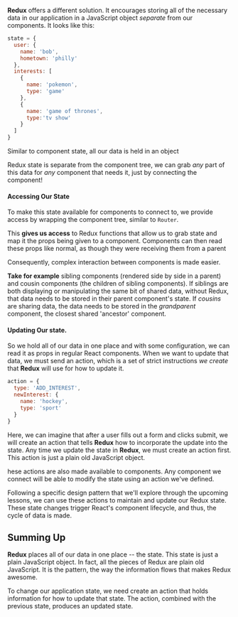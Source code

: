 **Redux** offers a different solution. It encourages storing all of the necessary data in our application in a JavaScript object *separate* from our components. It looks like this:

```jsx
state = {
  user: {
    name: 'bob',
    hometown: 'philly'
  },
  interests: [
    {
      name: 'pokemon',
      type: 'game'
    },
    {
      name: 'game of thrones',
      type:'tv show'
    }
  ]
}
```

Similar to component state, all our data is held in an object

Redux state is separate from the component tree, we can grab *any* part of this data for *any* component that needs it, just by connecting the component!

#### Accessing Our State

To make this state available for components to connect to, we provide access by wrapping the component tree, similar to `Router`. 

This **gives us access** to Redux functions that allow us to grab state and map it the props being given to a component. Components can then read these props like normal, as though they were receiving them from a parent 

Consequently, complex interaction between components is made easier.

**Take for example** sibling components (rendered side by side in a parent) and cousin components (the children of sibling components). If siblings are both displaying or manipulating the same bit of shared data, without Redux, that data needs to be stored in their parent component's state. If *cousins* are sharing data, the data needs to be stored in the *grandparent* component, the closest shared 'ancestor' component.

#### Updating Our state.

So we hold all of our data in one place and with some configuration, we can read it as props in regular React components. When we want to update that data, we must send an action, which is a set of strict instructions *we create* that **Redux** will use for how to update it.

```jsx
action = {
  type: 'ADD_INTEREST',
  newInterest: {
    name: 'hockey',
    type: 'sport'
  }
}
```

Here, we can imagine that after a user fills out a form and clicks submit, we will create an action that tells **Redux** how to incorporate the update into the state. Any time we update the state in **Redux**, we must create an action first. This action is just a plain old JavaScript object.

hese actions are also made available to components. Any component we connect will be able to modify the state using an action we've defined.

Following a specific design pattern that we'll explore through the upcoming lessons, we can use these actions to maintain and update our Redux state. These state changes trigger React's component lifecycle, and thus, the cycle of data is made.

## Summing Up

**Redux** places all of our data in one place -- the state. This state is just a plain JavaScript object. In fact, all the pieces of Redux are plain old JavaScript. It is the pattern, the way the information flows that makes Redux awesome.

To change our application state, we need create an action that holds information for how to update that state. The action, combined with the previous state, produces an updated state.